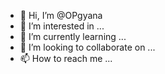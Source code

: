 - 👋 Hi, I’m @OPgyana
- 👀 I’m interested in ...
- 🌱 I’m currently learning ...
- 💞️ I’m looking to collaborate on ...
- 📫 How to reach me ...

<!---
OPgyana/OPgyana is a ✨ special ✨ repository because its `README.md` (this file) appears on your GitHub profile.
You can click the Preview link to take a look at your changes.
--->
